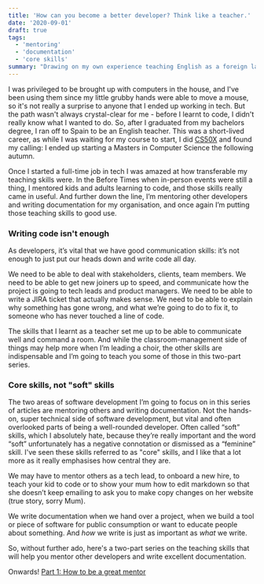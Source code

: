 ```yaml
---
title: 'How can you become a better developer? Think like a teacher.'
date: '2020-09-01'
draft: true
tags: 
  - 'mentoring'
  - 'documentation' 
  - 'core skills'
summary: "Drawing on my own experience teaching English as a foreign language, I’ll take you through some of the most useful teaching skills and how you can use them in a technical context - whether you're coaching a new developer on your team, or writing documentation for a bank employing hundreds of developers."
---
```


I was privileged to be brought up with computers in the house, and I've been using them since my little grubby hands were able to move a mouse, so it's not really a surprise to anyone that I ended up working in tech. But the path wasn't always crystal-clear for me - before I learnt to code, I didn't really know what I wanted to do. So, after I graduated from my bachelors degree, I ran off to Spain to be an English teacher. This was a short-lived career, as while I was waiting for my course to start, I did [CS50X](https://www.edx.org/course/cs50s-introduction-computer-science-harvardx-cs50x) and found my calling: I ended up starting a Masters in Computer Science the following autumn.

Once I started a full-time job in tech I was amazed at how transferable my teaching skills were. In the Before Times when in-person events were still a thing, I mentored kids and adults learning to code, and those skills really came in useful. And further down the line, I’m mentoring other developers and writing documentation for my organisation, and once again I’m putting those teaching skills to good use.

### Writing code isn't enough

As developers, it’s vital that we have good communication skills: it’s not enough to just put our heads down and write code all day.

We need to be able to deal with stakeholders, clients, team members. We need to be able to get new joiners up to speed, and communicate how the project is going to tech leads and product managers. We need to be able to write a JIRA ticket that actually makes sense. We need to be able to explain why something has gone wrong, and what we’re going to do to fix it, to someone who has never touched a line of code.

The skills that I learnt as a teacher set me up to be able to communicate well and command a room. And while the classroom-management side of things may help more when I’m leading a choir, the other skills are indispensable and I’m going to teach you some of those in this two-part series.

### Core skills, not "soft" skills

The two areas of software development I’m going to focus on in this series of articles are mentoring others and writing documentation. Not the hands-on, super technical side of software development, but vital and often overlooked parts of being a well-rounded developer. Often called “soft” skills, which I absolutely hate, because they’re really important and the word “soft” unfortunately has a negative connotation or dismissed as a “feminine” skill. I've seen these skills referred to as "core" skills, and I like that a lot more as it really emphasises how central they are.

We may have to mentor others as a tech lead, to onboard a new hire, to teach your kid to code or to show your mum how to edit markdown so that she doesn’t keep emailing to ask you to make copy changes on her website (true story, sorry Mum).

We write documentation when we hand over a project, when we build a tool or piece of software for public consumption or want to educate people about something. And _how_ we write is just as important as _what_ we write.

So, without further ado, here's a two-part series on the teaching skills that will help you mentor other developers and write excellent documentation.

Onwards! [Part 1: How to be a great mentor](/2020/09/teaching-code-as-a-foreign-language-part-1-how-to-be-a-great-mentor/)
